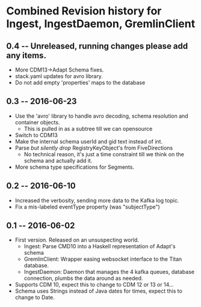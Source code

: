 # Combined Revision history for Ingest, IngestDaemon, GremlinClient

## 0.4 -- Unreleased, running changes please add any items.
* More CDM13->Adapt Schema fixes.
* stack.yaml updates for avro library.
* Do not add empty 'properties' maps to the database

## 0.3 -- 2016-06-23
* Use the 'avro' library to handle avro decoding, schema resolution and container objects.
  - This is pulled in as a subtree till we can opensource
* Switch to CDM13
* Make the internal schema userId and gid text instead of int.
* Parse _but silently drop_ RegistryKeyObject's from FiveDirections
    - No technical reason, it's just a time constraint till we think on the
      schema and actually add it.
* More schema type specifications for Segments.

## 0.2 -- 2016-06-10

* Increased the verbosity, sending more data to the Kafka log topic.
* Fix a mis-labeled eventType property (was "subjectType")

## 0.1  -- 2016-06-02

* First version. Released on an unsuspecting world.
  - Ingest: Parse CMD10 into a Haskell representation of Adapt's schema
  - GremlinClient: Wrapper easing websocket interface to the Titan database.
  - IngestDaemon: Daemon that manages the 4 kafka queues, database connection,
    plumbs the data around as needed.
* Supports CDM 10, expect this to change to CDM 12 or 13 or 14...
* Schema uses Strings instead of Java dates for times, expect this to change to Date.
